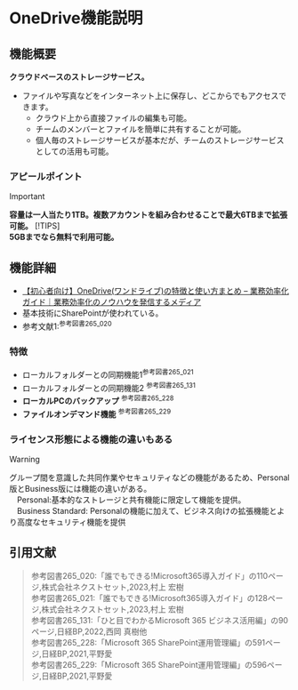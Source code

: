 # OneDrive機能説明

## 機能概要

**クラウドベースのストレージサービス。**  

- ファイルや写真などをインターネット上に保存し、どこからでもアクセスできます。
  - クラウド上から直接ファイルの編集も可能。
  - チームのメンバーとファイルを簡単に共有することが可能。
  - 個人毎のストレージサービスが基本だが、チームのストレージサービスとしての活用も可能。

### アピールポイント

> [!IMPORTANT]  
> **容量は一人当たり1TB。複数アカウントを組み合わせることで最大6TBまで拡張可能。**
> [!TIPS]  
> **5GBまでなら無料で利用可能。**

## 機能詳細

- [【初心者向け】OneDrive(ワンドライブ)の特徴と使い方まとめ – 業務効率化ガイド｜業務効率化のノウハウを発信するメディア](https://www.stock-app.info/media/onedrive/)
- 基本技術にSharePointが使われている。
- 参考文献1:<sup>参考図書265_020</sup>

### 特徴

- ローカルフォルダーとの同期機能1<sup>参考図書265_021</sup>
- ローカルフォルダーとの同期機能2 <sup>参考図書265_131</sup>
- **ローカルPCのバックアップ** <sup>参考図書265_228</sup>
- **ファイルオンデマンド機能** <sup>参考図書265_229</sup>

### ライセンス形態による機能の違いもある

> [!WARNING]  
> グループ間を意識した共同作業やセキュリティなどの機能があるため、Personal版とBusiness版には機能の違いがある。<br>
> 　Personal:基本的なストレージと共有機能に限定して機能を提供。  <br>
> 　Business Standard: Personalの機能に加えて、ビジネス向けの拡張機能とより高度なセキュリティ機能を提供  <br>

## 引用文献

> 参考図書265_020:「誰でもできる!Microsoft365導入ガイド」の110ページ,株式会社ネクストセット,2023,村上 宏樹  
> 参考図書265_021:「誰でもできる!Microsoft365導入ガイド」の128ページ,株式会社ネクストセット,2023,村上 宏樹  
> 参考図書265_131:「ひと目でわかるMicrosoft 365 ビジネス活用編」の90ページ,日経BP,2022,西岡 真樹他  
> 参考図書265_228:「Microsoft 365 SharePoint運用管理編」の591ページ,日経BP,2021,平野愛  
> 参考図書265_229:「Microsoft 365 SharePoint運用管理編」の596ページ,日経BP,2021,平野愛  

